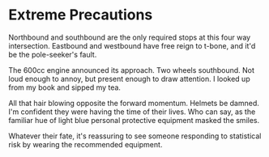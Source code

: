 <template data-parse>2020-09-16 #newsletter</template>

# Extreme Precautions

Northbound and southbound are the only required stops at this four way intersection.
Eastbound and westbound have free reign to t-bone, and it'd be the pole-seeker's fault.

The 600cc engine announced its approach.
Two wheels southbound.
Not loud enough to annoy, but present enough to draw attention.
I looked up from my book and sipped my tea.

All that hair blowing opposite the forward momentum.
Helmets be damned.
I'm confident they were having the time of their lives.
Who can say, as the familiar hue of light blue personal protective equipment masked the smiles.

Whatever their fate, it's reassuring to see someone responding to statistical risk by wearing the recommended equipment.